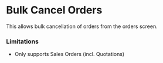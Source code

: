 # Bulk Cancel Orders

This allows bulk cancellation of orders from the orders screen.

### Limitations

- Only supports Sales Orders (incl. Quotations)